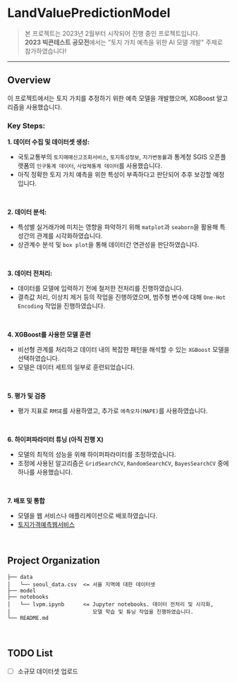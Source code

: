# **LandValuePredictionModel**
> 본 프로젝트는 2023년 2월부터 시작되어 진행 중인 프로젝트입니다.\
> **2023 빅콘테스트 공모전**에서는 "토지 가치 예측을 위한 AI 모델 개발" 주제로 참가하였습니다!

------

## **Overview**
이 프로젝트에서는 토지 가치를 추정하기 위한 예측 모델을 개발했으며, XGBoost 알고리즘을 사용했습니다.

### Key Steps:
**1. 데이터 수집 및 데이터셋 생성:**
- 국토교통부의 `토지매매신고조회서비스`, `토지특성정보`, `지가변동률`과 통계청 SGIS 오픈플랫폼의 `인구통계 데이터`, `사업체통계 데이터`를 사용했습니다.
- 아직 정확한 토지 가치 예측을 위한 특성이 부족하다고 판단되어 추후 보강할 예정입니다.

<br/>

**2. 데이터 분석:**
- 특성별 실거래가에 미치는 영향을 파악하기 위해 `matplot`과 `seaborn`을 활용해 특성간의 관계를 시각화하였습니다.
- 상관계수 분석 및 `box plot`을 통해 데이터간 연관성을 판단하였습니다.

<br/>

**3. 데이터 전처리:**
- 데이터를 모델에 입력하기 전에 철저한 전처리를 진행하였습니다.
- 결측값 처리, 이상치 제거 등의 작업을 진행하였으며, 범주형 변수에 대해 `One-Hot Encoding` 작업을 진행하였습니다.

<br/>

**4. XGBoost를 사용한 모델 훈련**
- 비선형 관계를 처리하고 데이터 내의 복잡한 패턴을 해석할 수 있는 `XGBoost` 모델을 선택하였습니다.
- 모델은 데이터 세트의 일부로 훈련되었습니다.

<br/>

**5. 평가 및 검증**
- 평가 지표로 `RMSE`를 사용하였고, 추가로 `에측오차(MAPE)`를 사용하였습니다.

<br/>

**6. 하이퍼파라미터 튜닝 (아직 진행 X)**
- 모델의 최적의 성능을 위해 하이퍼파라미터를 조정하였습니다.
- 조정에 사용된 알고리즘은 `GridSearchCV`, `RandomSearchCV`, `BayesSearchCV` 중에 하나를 사용했습니다.

<br/>

**7. 배포 및 통합**
- 모델을 웹 서비스나 애플리케이션으로 배포하였습니다. 
- [토지가격예측웹서비스](https://blue.kku.ac.kr)

<br/>

## **Project Organization**
```
├── data
│   └── seoul_data.csv  <= 서울 지역에 대한 데이터셋
├── model
├── notebooks
│   └── lvpm.ipynb      <= Jupyter notebooks. 데이터 전처리 및 시각화, 
│                          모델 학습 및 튜닝 작업을 진행하였습니다.
└── README.md
```

<br/>

## **TODO List**
- [ ] 소규모 데이터셋 업로드